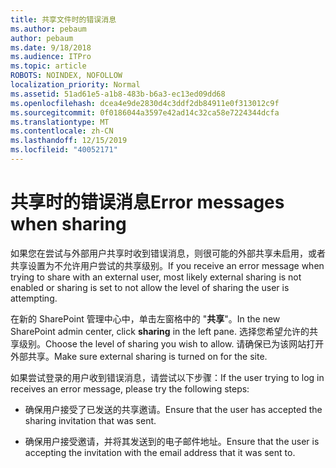 ```yaml
---
title: 共享文件时的错误消息
ms.author: pebaum
author: pebaum
ms.date: 9/18/2018
ms.audience: ITPro
ms.topic: article
ROBOTS: NOINDEX, NOFOLLOW
localization_priority: Normal
ms.assetid: 51ad61e5-a1b8-483b-b6a3-ec13ed09dd68
ms.openlocfilehash: dcea4e9de2830d4c3ddf2db84911e0f313012c9f
ms.sourcegitcommit: 0f0186044a3597e42ad14c32ca58e7224344dcfa
ms.translationtype: MT
ms.contentlocale: zh-CN
ms.lasthandoff: 12/15/2019
ms.locfileid: "40052171"
---
```

# <a name="error-messages-when-sharing"></a><span data-ttu-id="6c61a-102">共享时的错误消息</span><span class="sxs-lookup"><span data-stu-id="6c61a-102">Error messages when sharing</span></span>

<span data-ttu-id="6c61a-103">如果您在尝试与外部用户共享时收到错误消息，则很可能的外部共享未启用，或者共享设置为不允许用户尝试的共享级别。</span><span class="sxs-lookup"><span data-stu-id="6c61a-103">If you receive an error message when trying to share with an external user, most likely external sharing is not enabled or sharing is set to not allow the level of sharing the user is attempting.</span></span>
  
<span data-ttu-id="6c61a-104">在新的 SharePoint 管理中心中，单击左窗格中的 "**共享**"。</span><span class="sxs-lookup"><span data-stu-id="6c61a-104">In the  new SharePoint admin center, click **sharing** in the left pane.</span></span> <span data-ttu-id="6c61a-105">选择您希望允许的共享级别。</span><span class="sxs-lookup"><span data-stu-id="6c61a-105">Choose the level of sharing you wish to allow.</span></span> <span data-ttu-id="6c61a-106">请确保已为该网站打开外部共享。</span><span class="sxs-lookup"><span data-stu-id="6c61a-106">Make sure external sharing is turned on for the site.</span></span> 
  
<span data-ttu-id="6c61a-107">如果尝试登录的用户收到错误消息，请尝试以下步骤：</span><span class="sxs-lookup"><span data-stu-id="6c61a-107">If the user trying to log in receives an error message, please try the following steps:</span></span>
  
- <span data-ttu-id="6c61a-108">确保用户接受了已发送的共享邀请。</span><span class="sxs-lookup"><span data-stu-id="6c61a-108">Ensure that the user has accepted the sharing invitation that was sent.</span></span>
    
- <span data-ttu-id="6c61a-109">确保用户接受邀请，并将其发送到的电子邮件地址。</span><span class="sxs-lookup"><span data-stu-id="6c61a-109">Ensure that the user is accepting the invitation with the email address that it was sent to.</span></span>
    

